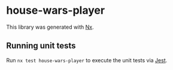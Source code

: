 # house-wars-player

This library was generated with [Nx](https://nx.dev).

## Running unit tests

Run `nx test house-wars-player` to execute the unit tests via [Jest](https://jestjs.io).

